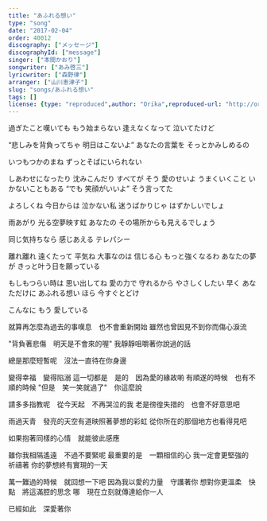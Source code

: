 ```yaml
---
title: "あふれる想い"
type: "song"
date: "2017-02-04"
order: 40012
discography: ["メッセージ"]
discographyId: ["message"]
singer: ["本間かおり"]
songwriter: ["あみ啓三"]
lyricwriter: ["森野律"]
arranger: ["山川恵津子"]
slug: "songs/あふれる想い"
tags: []
license: {type: "reproduced",author: "Orika",reproduced-url: "http://orikamushi.myweb.hinet.net",reproduced-website: "織歌蟲"}
---
```


過ぎたこと嘆いても もう始まらない 
逢えなくなって 泣いてたけど 

“悲しみを背負ってちゃ 明日はこないよ” 
あなたの言葉を そっとかみしめるの 

いつもつかのまね ずっとそばにいられない 

しあわせになったり 沈みこんだり 
すべてが そう 愛のせいよ 
うまくいくこと いかないこともある 
“でも 笑顔がいいよ” そう言ってた 

よろしくね 今日からは 泣かない私 
迷うばかりじゃ はずかしいでしょ 

雨あがり 光る空夢映す虹 
あなたの その場所からも見えるでしょう 

同じ気持ちなら 感じあえる テレパシー 

離れ離れ 遠くたって 平気ね 
大事なのは 信じる心 
もっと強くなるわ あなたの夢が 
きっと叶う日を願っている 

もしもつらい時は 思い出してね 
愛の力で 守れるから 
やさしくしたい 早く あなただけに 
あふれる想い ほら 今すぐとどけ 

こんなに もう 愛している

就算再怎麼為過去的事嘆息　也不會重新開始
雖然也曾因見不到你而傷心淚流

"背負著悲傷　明天是不會來的喔"
我靜靜咀嚼著你說過的話

總是那麼短暫呢　沒法一直待在你身邊

變得幸福　變得陷溺
這一切都是　是的　因為愛的緣故喲
有順遂的時候　也有不順的時候
"但是　笑一笑就過了"　你這麼說

請多多指教呢　從今天起　不再哭泣的我
老是徬徨失措的　也會不好意思吧

雨過天青　發亮的天空有道映照著夢想的彩虹
從你所在的那個地方也看得見吧

如果抱著同樣的心情　就能彼此感應

雖你我相隔遙遠　不過不要緊呢
最重要的是　一顆相信的心
我一定會更堅強的　祈禱著
你的夢想終有實現的一天

萬一難過的時候　就回想一下吧
因為我以愛的力量　守護著你
想對你更溫柔　快點　將這滿腔的思念
哪　現在立刻就傳達給你一人

已經如此　深愛著你
